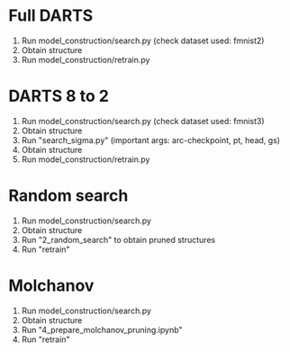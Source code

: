 # Full DARTS
1. Run model_construction/search.py (check dataset used: fmnist2)
2. Obtain structure
3. Run model_construction/retrain.py

# DARTS 8 to 2
1. Run model_construction/search.py (check dataset used: fmnist3)
2. Obtain structure
3. Run "search_sigma.py" (important args: arc-checkpoint, pt, head, gs)
4. Obtain structure
5. Run model_construction/retrain.py

# Random search
1. Run model_construction/search.py
2. Obtain structure
3. Run "2_random_search" to obtain pruned structures
4. Run "retrain"

# Molchanov
1. Run model_construction/search.py
2. Obtain structure
3. Run "4_prepare_molchanov_pruning.ipynb"
4. Run "retrain"